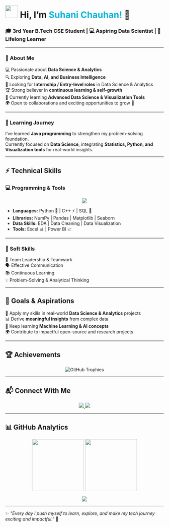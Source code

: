 <!-- 🌟 Animated & Stylish GitHub Profile for Suhani Chauhan -->

<h1 >
  <img src="https://em-content.zobj.net/source/microsoft-teams/363/woman-technologist_1f469-200d-1f4bb.png" width="40"/>  
  Hi, I’m <span style="color:#00b4d8;">Suhani Chauhan!</span> 👋  
</h1>

<h3 >
🎓 3rd Year B.Tech CSE Student | 💻 Aspiring Data Scientist | 🚀 Lifelong Learner
</h3>

---

### 🌈 About Me  
💻 Passionate about **Data Science & Analytics**  
🔍 Exploring **Data, AI, and Business Intelligence**  
🎯 Looking for **Internship / Entry-level roles** in Data Science & Analytics  
🏆 Strong believer in **continuous learning & self-growth**  
🌱 Currently learning **Advanced Data Science & Visualization Tools**  
🌍 Open to collaborations and exciting opportunities to grow 🚀  

---

### 🧠 Learning Journey  
I’ve learned **Java programming** to strengthen my problem-solving foundation.  
Currently focused on **Data Science**, integrating **Statistics, Python, and Visualization tools** for real-world insights.  

---

## ⚡ Technical Skills  

### 💻 Programming & Tools  
<p align="center">
  <img src="https://skillicons.dev/icons?i=python,cpp,mysql,git,vscode,github,excel" />
</p>

- **Languages:** Python 🐍 | C++ ⚡ | SQL 💾  
- **Libraries:** NumPy | Pandas | Matplotlib | Seaborn  
- **Data Skills:** EDA | Data Cleaning | Data Visualization  
- **Tools:** Excel 📊 | Power BI 📈  

---

### 🤝 Soft Skills  
🌟 Team Leadership & Teamwork  
🗣️ Effective Communication  
📚 Continuous Learning  
💡 Problem-Solving & Analytical Thinking  

---

## 🚀 Goals & Aspirations  

🎯 Apply my skills in real-world **Data Science & Analytics** projects  
📊 Derive **meaningful insights** from complex data  
🧠 Keep learning **Machine Learning & AI concepts**  
🌍 Contribute to impactful open-source and research projects  

---

## 🏆 Achievements  

<p align="center">
  <img src="https://github-profile-trophy.vercel.app/?username=suhani-chauhan56&theme=tokyonight&no-bg=true&no-frame=true&margin-w=15&margin-h=15" alt="GitHub Trophies"/>
</p>

---

## 📬 Connect With Me  
<p align="center">
  <a href="mailto:suhanii2503.chauhan@gmail.com">
    <img src="https://img.shields.io/badge/Gmail-D14836?style=for-the-badge&logo=gmail&logoColor=white"/>
  </a>
  <a href="https://www.linkedin.com/in/suhani-chauhan-39055832a?utm_source=share&utm_campaign=share_via&utm_content=profile&utm_medium=android_app">
    <img src="https://img.shields.io/badge/LinkedIn-0077B5?style=for-the-badge&logo=linkedin&logoColor=white"/>
  </a>
</p>

---

## 📊 GitHub Analytics  

<p align="center">
  <img src="https://github-readme-stats.vercel.app/api?username=suhani-chauhan56&show_icons=true&theme=tokyonight" height="165"/>
  <img src="https://github-readme-streak-stats.herokuapp.com/?user=suhani-chauhan56&theme=tokyonight" height="165"/>
</p>

<p align="center">
  <img src="https://github-readme-stats.vercel.app/api/top-langs/?username=suhani-chauhan56&layout=compact&theme=tokyonight" />
</p>

---

✨ *"Every day I push myself to learn, explore, and make my tech journey exciting and impactful."* 🚀  

